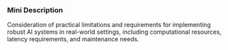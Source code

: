 ### Mini Description

Consideration of practical limitations and requirements for implementing robust AI systems in real-world settings, including computational resources, latency requirements, and maintenance needs.
